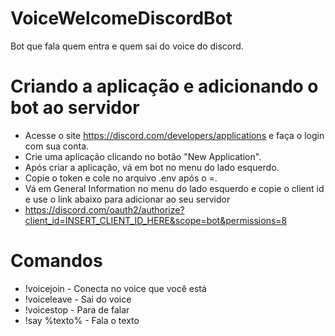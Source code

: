 # VoiceWelcomeDiscordBot
Bot que fala quem entra e quem sai do voice do discord.

# Criando a aplicação e adicionando o bot ao servidor
- Acesse o site https://discord.com/developers/applications e faça o login com sua conta.
- Crie uma aplicação clicando no botão "New Application".
- Após criar a aplicação, vá em bot no menu do lado esquerdo.
- Copie o token e cole no arquivo .env após o =.
- Vá em General Information no menu do lado esquerdo e copie o client id e use o link abaixo para adicionar ao seu servidor
- https://discord.com/oauth2/authorize?client_id=INSERT_CLIENT_ID_HERE&scope=bot&permissions=8

# Comandos
- !voicejoin - Conecta no voice que você está
- !voiceleave - Sai do voice
- !voicestop - Para de falar
- !say %texto% - Fala o texto


